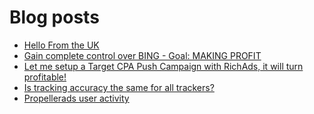 # Blog posts
<!-- BLOG-POST-LIST:START -->
- [Hello From the UK](https://afflift.com/f/threads/hello-from-the-uk.10580/)
- [Gain complete control over BING - Goal: MAKING PROFIT](https://afflift.com/f/threads/gain-complete-control-over-bing-goal-making-profit.10586/)
- [Let me setup a Target CPA Push Campaign with RichAds, it will turn profitable!](https://afflift.com/f/threads/let-me-setup-a-target-cpa-push-campaign-with-richads-it-will-turn-profitable.10579/)
- [Is tracking accuracy the same for all trackers?](https://afflift.com/f/threads/is-tracking-accuracy-the-same-for-all-trackers.10578/)
- [Propellerads user activity](https://afflift.com/f/threads/propellerads-user-activity.10581/)
<!-- BLOG-POST-LIST:END -->

